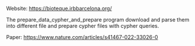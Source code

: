 Website: https://bioteque.irbbarcelona.org/

The prepare_data_cypher_and_prepare program download and parse them into different file and prepare cypher files with cypher queries.

Paper: https://www.nature.com/articles/s41467-022-33026-0